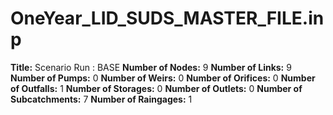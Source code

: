 # OneYear_LID_SUDS_MASTER_FILE.inp
**Title:** Scenario Run :  BASE
**Number of Nodes:** 9
**Number of Links:** 9
**Number of Pumps:** 0
**Number of Weirs:** 0
**Number of Orifices:** 0
**Number of Outfalls:** 1
**Number of Storages:** 0
**Number of Outlets:** 0
**Number of Subcatchments:** 7
**Number of Raingages:** 1
